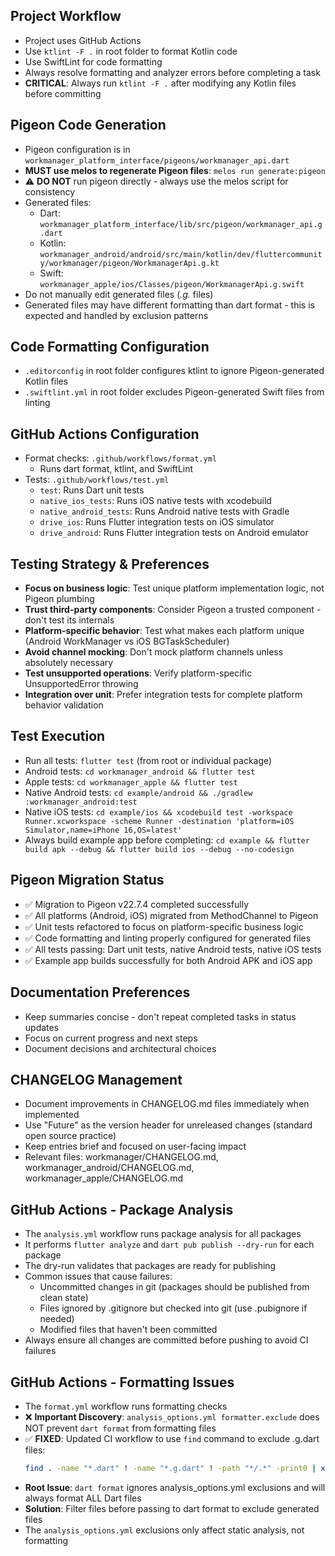 ## Project Workflow
- Project uses GitHub Actions
- Use `ktlint -F .` in root folder to format Kotlin code
- Use SwiftLint for code formatting
- Always resolve formatting and analyzer errors before completing a task
- **CRITICAL**: Always run `ktlint -F .` after modifying any Kotlin files before committing

## Pigeon Code Generation
- Pigeon configuration is in `workmanager_platform_interface/pigeons/workmanager_api.dart`
- **MUST use melos to regenerate Pigeon files**: `melos run generate:pigeon`
- ⚠️ **DO NOT** run pigeon directly - always use the melos script for consistency
- Generated files:
  - Dart: `workmanager_platform_interface/lib/src/pigeon/workmanager_api.g.dart`
  - Kotlin: `workmanager_android/android/src/main/kotlin/dev/fluttercommunity/workmanager/pigeon/WorkmanagerApi.g.kt`
  - Swift: `workmanager_apple/ios/Classes/pigeon/WorkmanagerApi.g.swift`
- Do not manually edit generated files (*.g.* files)
- Generated files may have different formatting than dart format - this is expected and handled by exclusion patterns

## Code Formatting Configuration
- `.editorconfig` in root folder configures ktlint to ignore Pigeon-generated Kotlin files
- `.swiftlint.yml` in root folder excludes Pigeon-generated Swift files from linting

## GitHub Actions Configuration
- Format checks: `.github/workflows/format.yml`
  - Runs dart format, ktlint, and SwiftLint
- Tests: `.github/workflows/test.yml`
  - `test`: Runs Dart unit tests
  - `native_ios_tests`: Runs iOS native tests with xcodebuild
  - `native_android_tests`: Runs Android native tests with Gradle
  - `drive_ios`: Runs Flutter integration tests on iOS simulator
  - `drive_android`: Runs Flutter integration tests on Android emulator

## Testing Strategy & Preferences
- **Focus on business logic**: Test unique platform implementation logic, not Pigeon plumbing
- **Trust third-party components**: Consider Pigeon a trusted component - don't test its internals
- **Platform-specific behavior**: Test what makes each platform unique (Android WorkManager vs iOS BGTaskScheduler)
- **Avoid channel mocking**: Don't mock platform channels unless absolutely necessary
- **Test unsupported operations**: Verify platform-specific UnsupportedError throwing
- **Integration over unit**: Prefer integration tests for complete platform behavior validation

## Test Execution
- Run all tests: `flutter test` (from root or individual package)
- Android tests: `cd workmanager_android && flutter test`
- Apple tests: `cd workmanager_apple && flutter test`
- Native Android tests: `cd example/android && ./gradlew :workmanager_android:test`
- Native iOS tests: `cd example/ios && xcodebuild test -workspace Runner.xcworkspace -scheme Runner -destination 'platform=iOS Simulator,name=iPhone 16,OS=latest'`
- Always build example app before completing: `cd example && flutter build apk --debug && flutter build ios --debug --no-codesign`

## Pigeon Migration Status
- ✅ Migration to Pigeon v22.7.4 completed successfully
- ✅ All platforms (Android, iOS) migrated from MethodChannel to Pigeon
- ✅ Unit tests refactored to focus on platform-specific business logic
- ✅ Code formatting and linting properly configured for generated files
- ✅ All tests passing: Dart unit tests, native Android tests, native iOS tests
- ✅ Example app builds successfully for both Android APK and iOS app

## Documentation Preferences
- Keep summaries concise - don't repeat completed tasks in status updates
- Focus on current progress and next steps
- Document decisions and architectural choices

## CHANGELOG Management
- Document improvements in CHANGELOG.md files immediately when implemented
- Use "Future" as the version header for unreleased changes (standard open source practice)
- Keep entries brief and focused on user-facing impact
- Relevant files: workmanager/CHANGELOG.md, workmanager_android/CHANGELOG.md, workmanager_apple/CHANGELOG.md

## GitHub Actions - Package Analysis
- The `analysis.yml` workflow runs package analysis for all packages
- It performs `flutter analyze` and `dart pub publish --dry-run` for each package
- The dry-run validates that packages are ready for publishing
- Common issues that cause failures:
  - Uncommitted changes in git (packages should be published from clean state)
  - Files ignored by .gitignore but checked into git (use .pubignore if needed)
  - Modified files that haven't been committed
- Always ensure all changes are committed before pushing to avoid CI failures

## GitHub Actions - Formatting Issues
- The `format.yml` workflow runs formatting checks
- ❌ **Important Discovery**: `analysis_options.yml formatter.exclude` does NOT prevent `dart format` from formatting files
- ✅ **FIXED**: Updated CI workflow to use `find` command to exclude .g.dart files:
  ```bash
  find . -name "*.dart" ! -name "*.g.dart" ! -path "*/.*" -print0 | xargs -0 dart format --set-exit-if-changed
  ```
- **Root Issue**: `dart format` ignores analysis_options.yml exclusions and will always format ALL Dart files
- **Solution**: Filter files before passing to dart format to exclude generated files
- The `analysis_options.yml` exclusions only affect static analysis, not formatting